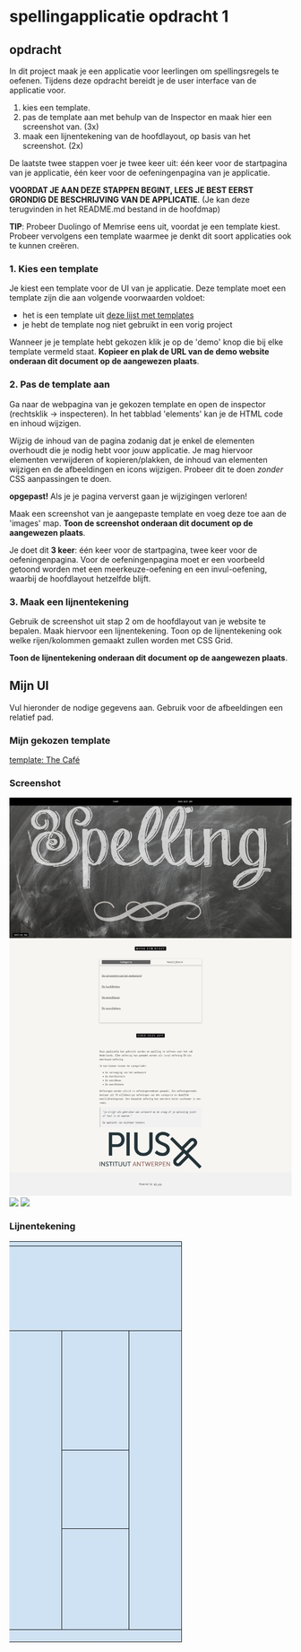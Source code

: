 # spellingapplicatie opdracht 1

## opdracht

In dit project maak je een applicatie voor leerlingen om spellingsregels te oefenen. Tijdens deze opdracht bereidt je de user interface van de applicatie voor.

 1. kies een template.
 2. pas de template aan met behulp van de Inspector en maak hier een screenshot van. (3x)
 3. maak een lijnentekening van de hoofdlayout, op basis van het screenshot. (2x)

De laatste twee stappen voer je twee keer uit: één keer voor de startpagina van je applicatie, één keer voor de oefeningenpagina van je applicatie.

**VOORDAT JE AAN DEZE STAPPEN BEGINT, LEES JE BEST EERST GRONDIG DE BESCHRIJVING VAN DE APPLICATIE**. (Je kan deze terugvinden in het README.md bestand in de hoofdmap)

**TIP**: Probeer Duolingo of Memrise eens uit, voordat je een template kiest. Probeer vervolgens een template waarmee je denkt dit soort applicaties ook te kunnen creëren.

### 1. Kies een template

Je kiest een template voor de UI van je applicatie. Deze template moet een template zijn die aan volgende voorwaarden voldoet:

 - het is een template uit [deze lijst met templates](https://www.w3schools.com/w3css/w3css_templates.asp)
 - je hebt de template nog niet gebruikt in een vorig project

Wanneer je je template hebt gekozen klik je op de 'demo' knop die bij elke template vermeld staat. **Kopieer en plak de URL van de demo website onderaan dit document op de aangewezen plaats**.

### 2. Pas de template aan

Ga naar de webpagina van je gekozen template en open de inspector (rechtsklik -> inspecteren). In het tabblad 'elements' kan je de HTML code en inhoud wijzigen.

Wijzig de inhoud van de pagina zodanig dat je enkel de elementen overhoudt die je nodig hebt voor jouw applicatie. Je mag hiervoor elementen verwijderen of kopieren/plakken, de inhoud van elementen wijzigen en de afbeeldingen en icons wijzigen. Probeer dit te doen *zonder* CSS aanpassingen te doen.

**opgepast!** Als je je pagina ververst gaan je wijzigingen verloren!

Maak een screenshot van je aangepaste template en voeg deze toe aan de 'images' map. **Toon de screenshot onderaan dit document op de aangewezen plaats**. 

Je doet dit **3 keer**: één keer voor de startpagina, twee keer voor de oefeningenpagina. Voor de oefeningenpagina moet er een voorbeeld getoond worden met een meerkeuze-oefening en een invul-oefening, waarbij de hoofdlayout hetzelfde blijft.

### 3. Maak een lijnentekening

Gebruik de screenshot uit stap 2 om de hoofdlayout van je website te bepalen. Maak hiervoor een lijnentekening. Toon op de lijnentekening ook welke rijen/kolommen gemaakt zullen worden met CSS Grid. 

**Toon de lijnentekening onderaan dit document op de aangewezen plaats**. 

## Mijn UI

Vul hieronder de nodige gegevens aan. Gebruik voor de afbeeldingen een relatief pad.

### Mijn gekozen template

<a href="https://www.w3schools.com/w3css/tryw3css_templates_cafe.htm">template: The Café</a>

### Screenshot

<img src="images/hoofdpagina.png">

<img src="images/#">

<img src="images/#">

### Lijnentekening

<img src="images/spellingsapp_hoofdpagina_lijnentekening.jpg">
